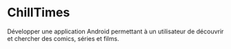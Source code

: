 # ChillTimes
Développer une application Android permettant à un utilisateur de découvrir et chercher des comics, séries et films.
